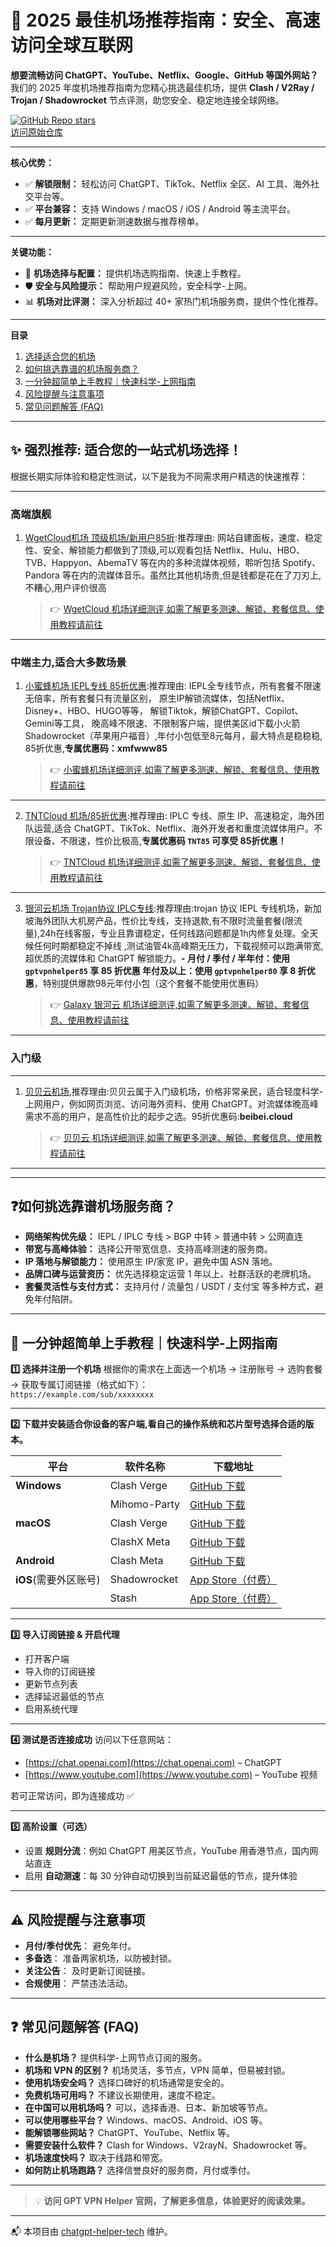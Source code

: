 # 🚀 2025 最佳机场推荐指南：安全、高速访问全球互联网

**想要流畅访问 ChatGPT、YouTube、Netflix、Google、GitHub 等国外网站？** 我们的 2025 年度机场推荐指南为您精心挑选最佳机场，提供 **Clash / V2Ray / Trojan / Shadowrocket** 节点评测，助您安全、稳定地连接全球网络。

[![GitHub Repo stars](https://img.shields.io/github/stars/chatgpt-helper-tech/airport-access?style=social)](https://github.com/chatgpt-helper-tech/airport-access)  
[访问原始仓库](https://github.com/chatgpt-helper-tech/airport-access)

---

**核心优势：**

*   ✅ **解锁限制：** 轻松访问 ChatGPT、TikTok、Netflix 全区、AI 工具、海外社交平台等。
*   ✅ **平台兼容：** 支持 Windows / macOS / iOS / Android 等主流平台。
*   ✅ **每月更新：** 定期更新测速数据与推荐榜单。

---

**关键功能：**

*   🚀 **机场选择与配置：** 提供机场选购指南、快速上手教程。
*   🛡️ **安全与风险提示：** 帮助用户规避风险，安全科学-上网。
*   📊 **机场对比评测：** 深入分析超过 40+ 家热门机场服务商，提供个性化推荐。

---

**目录**

1.  [选择适合您的机场](#person)
2.  [如何挑选靠谱的机场服务商？](#choose)
3.  [一分钟超简单上手教程｜快速科学-上网指南](#study)
4.  [风险提醒与注意事项](#risk)
5.  [常见问题解答 (FAQ)](#faq)

---

## ✨ 强烈推荐: 适合您的一站式机场选择！

根据长期实际体验和稳定性测试，以下是我为不同需求用户精选的快速推荐：

---

### 高端旗舰

1.  [WgetCloud机场 顶级机场/新用户85折](https://invite.wgetcloud.ltd/auth/register?code=xEgJKS):推荐理由: 网站自建面板，速度、稳定性、安全、解锁能力都做到了顶级,可以观看包括 Netflix、Hulu、HBO、TVB、Happyon、AbemaTV 等在内的多种流媒体视频，聆听包括 Spotify、Pandora 等在内的流媒体音乐。虽然比其他机场贵,但是钱都是花在了刀刃上,不糟心,用户评价很高
    >   👉 [WgetCloud 机场详细测评,如需了解更多测速、解锁、套餐信息、使用教程请前往](https://gptvpnhelper.com/airport-access/wgetcloud/)

---

### 中端主力,适合大多数场景

1.  [小蜜蜂机场 IEPL专线 85折优惠](https://tangwu095.xmfvipaff01.cc/register?aff=oClLBb5A):推荐理由: IEPL全专线节点，所有套餐不限速无倍率，所有套餐只有流量区别，
    原生IP解锁流媒体，包括Netflix、Disney+、HBO、HUGO等等，
    解锁Tiktok，解锁ChatGPT、Copilot、Gemini等工具，
    晚高峰不限速、不限制客户端，提供美区id下载小火箭Shadowrocket（苹果用户福音）,年付小包低至8元每月，最大特点是稳稳稳, 85折优惠,**专属优惠码：xmfwww85**
    >   👉 [小蜜蜂机场详细测评,如需了解更多测速、解锁、套餐信息、使用教程请前往](https://gptvpnhelper.com/airport-access/xmf/)

---

2.  [TNTCloud 机场/85折优惠](https://tanu095.tntvipaff.cc/#/register?code=7MPbfr89):推荐理由: IPLC 专线、原生 IP、高速稳定，海外团队运营,适合 ChatGPT、TikTok、Netflix、海外开发者和重度流媒体用户。不限设备、不限速，性价比极高,**专属优惠码 `TNT85` 可享受 **85折优惠**！**
    >   👉 [TNTCloud 机场详细测评,如需了解更多测速、解锁、套餐信息、使用教程请前往](https://gptvpnhelper.com/airport-access/tntcloud/)

---

3.  [银河云机场 Trojan协议 IPLC专线](https://inv03.galaxyaff.cc/register?aff=tcOd0ob7):推荐理由:trojan 协议 IEPL 专线机场，新加坡海外团队大机房产品，性价比专线，支持退款,有不限时流量套餐(限流量),24h在线客服，专业且靠谱稳定，任何线路问题都是1h内修复处理。全天候任何时期都稳定不掉线 ,测试油管4k高峰期无压力，下载视频可以跑满带宽,超优质的流媒体和 ChatGPT 解锁能力。**- 月付 / 季付 / 半年付：使用 `gptvpnhelper85` 享 85 折优惠
    年付及以上：使用 `gptvpnhelper80` 享 8 折优惠**，特别提供爆款98元年付小包（这个套餐不能使用优惠码）
    >   👉 [Galaxy 银河云 机场详细测评,如需了解更多测速、解锁、套餐信息、使用教程请前往](https://gptvpnhelper.com/airport-access/yinheyun/)

---

### 入门级

---

1.  [贝贝云机场](https://beibeilink.top/register?code=Oa86Fbs3),推荐理由:贝贝云属于入门级机场，价格非常亲民，适合轻度科学-上网用户，例如网页浏览、访问海外资料、使用 ChatGPT。对流媒体晚高峰需求不高的用户，是高性价比的起步之选。95折优惠码:**beibei.cloud**
    >   👉 [贝贝云 机场详细测评,如需了解更多测速、解锁、套餐信息、使用教程请前往](https://gptvpnhelper.com/airport-access/bby/)

---

---

## ❓如何挑选靠谱机场服务商？

*   **网络架构优先级：** IEPL / IPLC 专线 > BGP 中转 > 普通中转 > 公网直连
*   **带宽与高峰体验：** 选择公开带宽信息、支持高峰测速的服务商。
*   **IP 落地与解锁能力：** 使用原生 IP/家宽 IP，避免中国 ASN 落地。
*   **品牌口碑与运营资历：** 优先选择稳定运营 1 年以上、社群活跃的老牌机场。
*   **套餐灵活性与支付方式：** 支持月付 / 流量包 / USDT / 支付宝 等多种方式，避免年付陷阱。

---

## 🚀 一分钟超简单上手教程｜快速科学-上网指南

**1️⃣ 选择并注册一个机场**
根据你的需求在上面选一个机场 → 注册账号 → 选购套餐 → 获取专属订阅链接（格式如下）：  
`https://example.com/sub/xxxxxxxx`

---

**2️⃣ 下载并安装适合你设备的客户端,看自己的操作系统和芯片型号选择合适的版本。**

| 平台              | 软件名称         | 下载地址                                                                 |
|-----------------|------------------|--------------------------------------------------------------------------|
| **Windows**     | Clash Verge      | [GitHub 下载](https://github.com/zzzgydi/clash-verge/releases)          |
|                 | Mihomo-Party     | [GitHub 下载](https://github.com/mihomo-party-org/mihomo-party/releases)       |
| **macOS**       | Clash Verge      | [GitHub 下载](https://github.com/zzzgydi/clash-verge/releases)          |
|                 | ClashX Meta      | [GitHub 下载](https://github.com/MetaCubeX/ClashX.Meta/releases)        |
| **Android**     | Clash Meta       | [GitHub 下载](https://github.com/MetaCubeX/ClashMetaForAndroid/releases)|
| **iOS**(需要外区账号) | Shadowrocket     | [App Store（付费）](https://apps.apple.com/app/shadowrocket/id932747118)|
|                 | Stash            | [App Store（付费）](https://apps.apple.com/app/stash-rule-based-proxy/id1596063349)|

---

**3️⃣ 导入订阅链接 & 开启代理**
-   打开客户端
-   导入你的订阅链接
-   更新节点列表
-   选择延迟最低的节点
-   启用系统代理

---

**4️⃣ 测试是否连接成功**
访问以下任意网站：

-   [https://chat.openai.com](https://chat.openai.com) – ChatGPT
-   [https://www.youtube.com](https://www.youtube.com) – YouTube 视频

若可正常访问，即为连接成功 ✅

---

**5️⃣ 高阶设置（可选）**
-   设置 **规则分流**：例如 ChatGPT 用美区节点，YouTube 用香港节点，国内网站直连
-   启用 **自动测速**：每 30 分钟自动切换到当前延迟最低的节点，提升体验

---

## ⚠️ 风险提醒与注意事项

*   **月付/季付优先**： 避免年付。
*   **多备选**： 准备两家机场，以防被封锁。
*   **关注公告**： 及时更新订阅链接。
*   **合规使用**： 严禁违法活动。

---

## ❓ 常见问题解答 (FAQ)

*   **什么是机场？** 提供科学-上网节点订阅的服务。
*   **机场和 VPN 的区别？** 机场灵活，多节点，VPN 简单，但易被封锁。
*   **使用机场安全吗？** 选择口碑好的机场通常是安全的。
*   **免费机场可用吗？** 不建议长期使用，速度不稳定。
*   **在中国可以用机场吗？** 可以，选择香港、日本、新加坡等节点。
*   **可以使用哪些平台？** Windows、macOS、Android、iOS 等。
*   **能解锁哪些网站？**  ChatGPT、YouTube、Netflix 等。
*   **需要安装什么软件？** Clash for Windows、V2rayN、Shadowrocket 等。
*   **机场速度快吗？** 取决于线路和带宽。
*   **如何防止机场跑路？** 选择信誉良好的服务商，月付或季付。

---

> 💡 **访问 GPT VPN Helper 官网，了解更多信息，体验更好的阅读效果。**

---

📬 本项目由 [chatgpt-helper-tech](https://github.com/chatgpt-helper-tech) 维护。